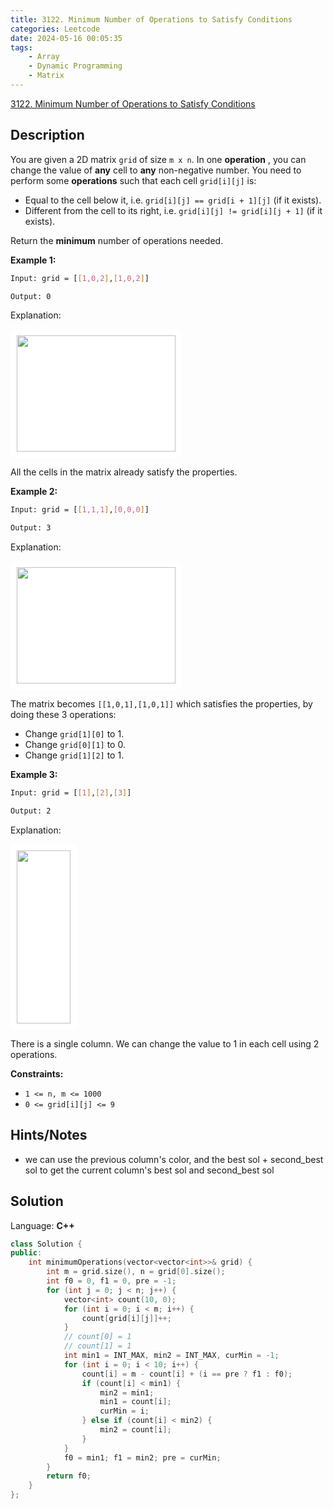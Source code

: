 ```yaml
---
title: 3122. Minimum Number of Operations to Satisfy Conditions
categories: Leetcode
date: 2024-05-16 00:05:35
tags:
    - Array
    - Dynamic Programming
    - Matrix
---
```


[3122. Minimum Number of Operations to Satisfy Conditions](https://leetcode.com/problems/minimum-number-of-operations-to-satisfy-conditions/description/)

## Description

You are given a 2D matrix `grid` of size `m x n`. In one **operation** , you can change the value of **any**  cell to **any**  non-negative number. You need to perform some **operations**  such that each cell `grid[i][j]` is:

- Equal to the cell below it, i.e. `grid[i][j] == grid[i + 1][j]` (if it exists).
- Different from the cell to its right, i.e. `grid[i][j] != grid[i][j + 1]` (if it exists).

Return the **minimum**  number of operations needed.

**Example 1:**

```bash
Input: grid = [[1,0,2],[1,0,2]]

Output: 0
```

Explanation:

**<img alt="" src="https://assets.leetcode.com/uploads/2024/04/15/examplechanged.png" style="width: 254px; height: 186px; padding: 10px; background: rgb(255, 255, 255); border-radius: 0.5rem; --darkreader-inline-bgimage: initial; --darkreader-inline-bgcolor: #242729;" data-darkreader-inline-bgimage="" data-darkreader-inline-bgcolor="">**

All the cells in the matrix already satisfy the properties.

**Example 2:**

```bash
Input: grid = [[1,1,1],[0,0,0]]

Output: 3
```

Explanation:

**<img alt="" src="https://assets.leetcode.com/uploads/2024/03/27/example21.png" style="width: 254px; height: 186px; padding: 10px; background: rgb(255, 255, 255); border-radius: 0.5rem; --darkreader-inline-bgimage: initial; --darkreader-inline-bgcolor: #242729;" data-darkreader-inline-bgimage="" data-darkreader-inline-bgcolor="">**

The matrix becomes `[[1,0,1],[1,0,1]]` which satisfies the properties, by doing these 3 operations:

- Change `grid[1][0]` to 1.
- Change `grid[0][1]` to 0.
- Change `grid[1][2]` to 1.

**Example 3:**

```bash
Input: grid = [[1],[2],[3]]

Output: 2
```

Explanation:

<img alt="" src="https://assets.leetcode.com/uploads/2024/03/31/changed.png" style="width: 86px; height: 277px; padding: 10px; background: rgb(255, 255, 255); border-radius: 0.5rem; --darkreader-inline-bgimage: initial; --darkreader-inline-bgcolor: #242729;" data-darkreader-inline-bgimage="" data-darkreader-inline-bgcolor="">

There is a single column. We can change the value to 1 in each cell using 2 operations.

**Constraints:**

- `1 <= n, m <= 1000`
- `0 <= grid[i][j] <= 9`

## Hints/Notes

- we can use the previous column's color, and the best sol + second_best sol to get the current column's best sol and second_best sol

## Solution

Language: **C++**

```C++
class Solution {
public:
    int minimumOperations(vector<vector<int>>& grid) {
        int m = grid.size(), n = grid[0].size();
        int f0 = 0, f1 = 0, pre = -1;
        for (int j = 0; j < n; j++) {
            vector<int> count(10, 0);
            for (int i = 0; i < m; i++) {
                count[grid[i][j]]++;
            }
            // count[0] = 1
            // count[1] = 1
            int min1 = INT_MAX, min2 = INT_MAX, curMin = -1;
            for (int i = 0; i < 10; i++) {
                count[i] = m - count[i] + (i == pre ? f1 : f0);
                if (count[i] < min1) {
                    min2 = min1;
                    min1 = count[i];
                    curMin = i;
                } else if (count[i] < min2) {
                    min2 = count[i];
                }
            }
            f0 = min1; f1 = min2; pre = curMin;
        }
        return f0;
    }
};
```
